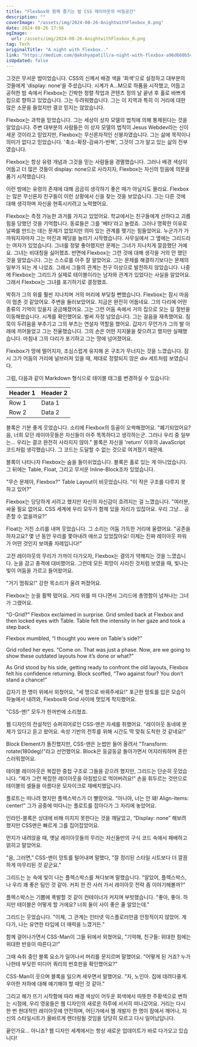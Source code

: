 ```yaml
---
title: "Flexbox와 함께 즐기는 밤 CSS 레이아웃의 비밀공간"
description: ""
coverImage: "/assets/img/2024-08-26-AnightwithFlexbox_0.png"
date: 2024-08-26 17:56
ogImage: 
  url: /assets/img/2024-08-26-AnightwithFlexbox_0.png
tag: Tech
originalTitle: "A night with Flexbox.."
link: "https://medium.com/@akshyapatill/a-night-with-flexbox-a96d660b5c6c"
isUpdated: false
---
```



그것은 무서운 밤이었습니다. CSS의 신께서 배경 색을 '회색'으로 설정하고 대부분의 것들에게 'display: none'을 주셨습니다. 시계가 A...M으로 하품을 시작했고, 어둡고 공허한 밤 속에서 Flexbox는 긴박한 정렬 작업과 콘텐츠 정의 날 끝낸 후 홀로 바쁘게 집으로 향하고 있었습니다. 그는 두려워했습니다. 그는 이 지역과 특히 이 거리에 대한 많은 소문을 들었지만 결코 믿지는 않았습니다.

Flexbox는 과학을 믿었습니다. 그는 세상이 상자 모델의 법칙에 의해 통제된다는 것을 알았습니다. 주변 대부분의 사람들은 이 상자 모델의 법칙이 Jesus Webdev라는 신이 세운 것이라고 믿었지만, Flexbox는 무신론자적인 신봉자였습니다. 그는 삶에 목적이나 의미가 없다고 믿었습니다. '축소-확장-감싸기-반복', 그것이 그가 알고 있는 삶의 전부였습니다.

Flexbox는 항상 유령 개념과 그것을 믿는 사람들을 경멸했습니다. 그러나 배경 색상이 어둡고 더 많은 것들이 display: none으로 사라지자, Flexbox는 자신의 믿음에 의문을 품기 시작했습니다.

<div class="content-ad"></div>

이런 밤에는 유령의 존재에 대해 곰곰히 생각하기 좋은 때가 아닐지도 몰라요. Flexbox는 많은 무신론자 친구들이 이런 상황에서 신을 찾는 것을 보았습니다. 그는 다른 것에 대해 생각하며 자신을 현혹시키려고 노력했어요.

Flexbox는 측정 가능한 과거를 가지고 있었어요. 학교에서는 친구들에게 선하다고 괴롭힘을 당했던 것을 기억합니다. 동료들은 그를 '베타'라고 놀렸죠. 그러나 명확한 이유로 날짜를 만드는 데는 문제가 없었지만 의미 있는 관계를 맺기는 힘들었어요. 누군가가 가까워지자마자 그는 마진과 패딩을 늘리기 시작했습니다. 사무실에서 그 옆에는 그리드라는 여자가 있었습니다. 그녀를 정말 좋아했지만 문제는 그녀가 지나치게 깔끔했단 거예요. 그녀는 비대칭을 싫어했죠. 반면에 Flexbox는 그런 것에 대해 생각을 거의 안 했던 것을 알았습니다. 그는 스스로를 아주 잘 알았어요. 그는 문제를 해결하기보다는 문제의 일부가 되는 게 나았죠. 그래서 그들의 관계는 친구 이상으로 발전하지 않았습니다. 나중에 Flexbox는 그리드가 실제로 테이블이라는 남자와 관계가 있었다는 사실을 알았어요. 그래서 Flexbox는 그녀를 포기하기로 결정했죠.

박쥐가 그의 위를 훨씬 지나치며 거의 머리에 부딪칠 뻔했습니다. Flexbox는 잠시 마음이 멈춘 것 같았어요. 주변을 둘러보았어요. 지금은 완전히 어둡네요. 그의 다리에 어떤 종류의 기억이 있을지 궁금해졌어요. 그는 그런 어둠 속에서 거의 집으로 오는 길 절반을 이동해왔습니다. 시계를 확인했어요. 벌써 자정 넘었습니다. 그는 걸음을 재촉했어요. 침묵이 두려움을 부추기고 그의 부츠는 연설자 역할을 했어요. 갑자기 무언가가 그의 발 아래에 끼어들었고 그는 전율했습니다. 그의 손은 어떤 지지물을 찾으려고 했지만 실패했습니다. 마침내 그의 다리가 포기하고 그는 땅에 넘어졌어요.

Flexbox가 땅에 떨어지자, 조심스럽게 유지해 온 구조가 무너지는 것을 느꼈습니다. 잠시 그가 어둠의 거리에 널브러져 있을 때, 제대로 정렬되지 않은 div 세트처럼 보였습니다.

<div class="content-ad"></div>

그럼, 다음과 같이 Markdown 형식으로 테이블 태그를 변경하실 수 있습니다:


| Header 1 | Header 2 |
|----------|----------|
| Row 1    | Data 1   |
| Row 2    | Data 2   |


<div class="content-ad"></div>

블록은 기분 좋게 웃었습니다. 소리에 Flexbox의 등골이 오싹해졌어요. "폐기되었어요? 음, 너희 모던 레이아웃들은 자신들이 아주 똑똑하다고 생각하는군. 그러나 우리 중 일부는... 우리는 결코 완전히 사라지지 않아." 블록은 자신을 'return' 이후의 JavaScript 코드처럼 생각했습니다. 그 코드는 도달할 수 없는 것으로 여겨졌기 때문에.


블록이 나타나자 Flexbox는 숨을 들이쉬었습니다. 블록은 홀로 있는 게 아니었습니다. 그 뒤에는 Table, Float, 그리고 무서운 Inline-Block조차 있었습니다.


"무슨 문제야, Flexbox?" Table Layout이 비웃었습니다. "이 작은 구조를 다루지 못 하고 있어?"


Flexbox는 당당하게 서려고 했지만 자신의 자신감이 흐려지는 걸 느꼈습니다. "여러분, 싸울 필요 없어요. CSS 세계에 우리 모두가 함께 있을 자리가 있잖아요. 우리 그냥... 공존할 수 없을까요?"

<div class="content-ad"></div>

Float는 거친 소리를 내며 웃었습니다. 그 소리는 어둠 가득한 거리에 울렸어요. "공존을 하자고요? 몇 년 동안 우리를 쫓아내려 애쓰고 있었잖아요! 이제는 진짜 레이아웃 파워가 어떤 것인지 보여줄 차례입니다!"

고전 레이아웃의 무리가 가까이 다가오자, Flexbox는 결의가 약해지는 것을 느꼈습니다. 눈을 감고 충격에 대비했어요. 그런데 모든 희망이 사라진 것처럼 보였을 때, 빛나는 빛이 어둠을 가르고 들어왔어요.

"거기 멈춰요!" 강한 목소리가 울려 퍼졌어요.

Flexbox는 눈을 활짝 떴어요. 거리 위를 떠 다니면서 그리드에 총명함이 넘쳐나는 그녀가 그랬어요.

<div class="content-ad"></div>

“G-Grid?” Flexbox exclaimed in surprise. Grid smiled back at Flexbox and then locked eyes with Table. Table felt the intensity in her gaze and took a step back.

Flexbox mumbled, “I thought you were on Table's side?”

Grid rolled her eyes. “Come on. That was just a phase. Now, are we going to show these outdated layouts how it’s done or what?”

As Grid stood by his side, getting ready to confront the old layouts, Flexbox felt his confidence returning. Block scoffed, “Two against four? You don’t stand a chance!”

<div class="content-ad"></div>

갑자기 한 명이 위에서 외쳤어요, "세 명으로 바꿔주세요!" 포근한 망토를 입은 모습이 하늘에서 내려와, Flexbox와 Grid 사이에 멋있게 착지했어요.

"CSS-맨!" 모두가 한꺼번에 소리쳤죠.

웹 디자인의 전설적인 슈퍼히어로인 CSS-맨은 자세를 취했어요. "레이아웃 동네에 문제가 있다고 듣고 왔어요. 속성 기반의 전투를 위해 시간도 딱 맞춰 도착한 것 같네요!"

Block Element가 돌진했지만, CSS-맨은 눈썹만 들어 올려서 "Transform: rotate(180deg)!"라고 선언했어요. Block은 둥글둥글 돌아가면서 어지러워하며 혼란스러워졌어요.

<div class="content-ad"></div>

테이블 레이아웃은 복잡한 중첩 구조로 그들을 갇으려 했지만, 그리드는 단순히 웃었습니다. “제가 그런 복잡한 레이아웃을 아침밥으로 먹어버려요!” 손을 휘두르는 것만으로 테이블의 셀들을 아름다운 모자이크로 재배치했답니다. 

플로트는 떠나려 했지만 플렉스박스가 더 빨랐어요. “아니야, 너는 안 돼! Align-items: center!” 그가 공중에 떠다니는 플로트를 잡아다가 그 자리에 놓았어요.

인라인-블록은 상대에 비해 미치지 못한다는 것을 깨달았고, “Display: none” 해보려 했지만 CSS맨은 빠르게 그를 집어잡았어요.

먼지가 내려앉을 때, 옛날 레이아웃들의 무리는 자신들만의 구식 코드 속에서 패배하고 얽히고 말았어요.

<div class="content-ad"></div>

"음, 그러면," CSS-맨이 망토를 털어내며 말했다, "잘 정리된 스타일 시트보다 더 깔끔하게 마무리된 것 같군요."

그리드는 눈 속에 빛이 나는 플렉스박스를 쳐다보며 말했습니다. "알았어, 플렉스박스, 나 우리 꽤 좋은 팀인 것 같아. 커피 한 잔 사러 가서 레이아웃 전략 좀 이야기해볼까?"

플렉스박스는 기쁨에 폭발할 것 같이 컨테이너가 커지며 부빗했습니다. "좋아, 좋아. 하지만 테이블은 어떻게 할 거에요? 너희 둘이 사이 좋은 줄 알았는데."

그리드는 웃었습니다. "이제, 그 관계는 인터넷 익스플로러만큼 안정적이지 않았어. 게다가, 나는 유연한 타입에 더 매력을 느꼈거든."

<div class="content-ad"></div>

함께 걸어나가면서 CSS-Man이 그들 뒤에서 외쳤어요, "기억해, 친구들: 위대한 힘에는 위대한 반응이 따른다고!"

그때 숙취 중인 블록 요소가 일어나서 머리를 문지르며 말했어요. "어떻게 된 거죠? 누가 나한테 부딪힌 미디어 쿼리의 번호판을 확인했어요?"

CSS-Man이 웃으며 블록을 일으켜 세우면서 말했어요. "자, 노인아. 집에 데려다줄게. 우아한 저하에 대해 얘기해야 할 때인 것 같아."

그리고 해가 뜨기 시작함에 따라 배경 색상이 어두운 회색에서 따뜻한 주황색으로 변하는 시점에, 우리 영웅들은 웹 디자인의 새로운 하루에 서서히 떠나갔어요. 거리는 다시 한 번 현대적인 레이아웃에 안전하며, 어딘가에서 웹 개발자 한 명이 잠에서 깨어나, 자신의 스타일시트가 올바르게 렌더링될 것임을 당당히 모르고 다시 일어났답니다.

<div class="content-ad"></div>

끝인가요... 아니죠? 웹 디자인 세계에서는 항상 새로운 업데이트가 바로 다가오고 있습니다!
